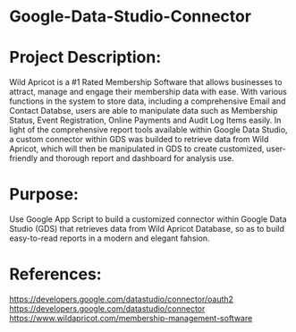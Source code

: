 # Google-Data-Studio-Connector
# Project Description:
  Wild Apricot is a #1 Rated Membership Software that allows businesses to attract, manage and engage their membership data with ease. With various functions in the system to store data, including a comprehensive Email and Contact Databse, users are able to manipulate data such as Membership Status, Event Registration, Online Payments and Audit Log Items easily. In light of the comprehensive report tools available within Google Data Studio, a custom connector within GDS was builded to retrieve data from Wild Apricot, which will then be manipulated in GDS to create customized, user-friendly and thorough report and dashboard for analysis use.
# Purpose:
  Use Google App Script to build a customized connector within Google Data Studio (GDS) that retrieves data from Wild Apricot Database, so as to build easy-to-read reports in a modern and elegant fahsion.
# References:
  https://developers.google.com/datastudio/connector/oauth2  
  https://developers.google.com/datastudio/connector  
  https://www.wildapricot.com/membership-management-software
  
